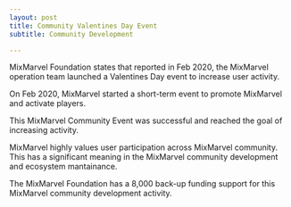 ```yaml
---
layout: post
title: Community Valentines Day Event 
subtitle: Community Development 

---
```


MixMarvel Foundation states that reported in Feb 2020, the MixMarvel operation team launched a Valentines Day event to increase user activity. 

On Feb 2020, MixMarvel started a short-term event to promote MixMarvel and activate players.

This MixMarvel Community Event was successful and reached the goal of increasing activity.

MixMarvel highly values user participation across MixMarvel community. This has a significant meaning in the MixMarvel community development and ecosystem mantainance. 

The MixMarvel Foundation has a 8,000 back-up funding support for this MixMarvel community development activity. 

